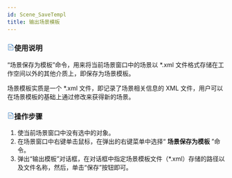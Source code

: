 ```yaml
---
id: Scene_SaveTempl
title: 输出场景模板  
---  
```

### ![](../../img/read.gif)使用说明

“场景保存为模板”命令，用来将当前场景窗口中的场景以 *.xml 文件格式存储在工作空间以外的其他介质上，即保存为场景模板。

场景模板实质是一个 *.xml 文件，即记录了场景相关信息的 XML 文件，用户可以在场景模板的基础上通过修改来获得新的场景。

### ![](../../img/read.gif)操作步骤

1. 使当前场景窗口中没有选中的对象。
2. 在场景窗口中右键单击鼠标，在弹出的右键菜单中选择“ **场景保存为模板** ”命令。
3. 弹出“输出模板”对话框，在对话框中指定场景模板文件（*.xml）存储的路径以及文件名称，然后，单击“保存”按钮即可。





